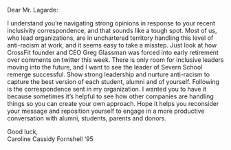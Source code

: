 Dear Mr. Lagarde: 

I understand you’re navigating strong opinions in response to your recent inclusivity correspondence, and that sounds like a tough spot. Most of us, who lead organizations, are in unchartered territory handling this level of anti-racism at work, and it seems easy to take a misstep. Just look at how CrossFit founder and CEO Greg Glassman was forced into early retirement over comments on twitter this week. There is only room for inclusive leaders moving into the future, and I want to see the leader of Severn School remerge successful. Show strong leadership and nurture anti-racism to capture the best version of each student, alumni and of yourself. Following is the correspondence sent in my organization. I wanted you to have it because sometimes it’s helpful to see how other companies are handling things so you can create your own approach. Hope it helps you reconsider your message and reposition yourself to engage in a more productive conversation with alumni, students, parents and donors. 

Good luck,  
Caroline Cassidy Fornshell ‘95